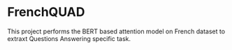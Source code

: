 # FrenchQUAD

This project performs the BERT based attention model on French dataset to extraxt Questions Answering specific task.  
